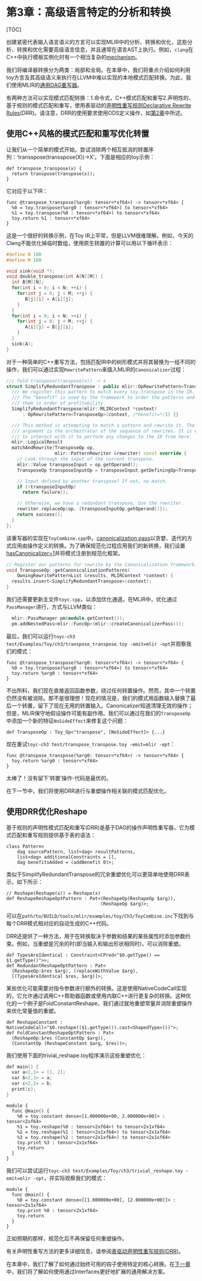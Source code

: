 # 第3章：高级语言特定的分析和转换

[TOC]

创建紧密代表输入语言语义的方言可以实现MLIR中的分析、转换和优化，这些分析、转换和优化需要高级语言信息，并且通常在语言AST上执行。例如，`clang`在C++中执行模板实例化时有一个相当复杂的[mechanism](https://clang.llvm.org/doxygen/classclang_1_1TreeTransform.html)。

我们将编译器转换分为两类：局部和全局。在本章中，我们将重点介绍如何利用toy方言及其高级语义来执行在LLVM中难以实现的本地模式匹配转换。为此，我们使用MLIR的[通用DAG重写器](../../PatternRewriter.md)。

有两种方法可以实现模式匹配转换：1.命令式，C++模式匹配和重写2.声明性的、基于规则的模式匹配和重写，使用表驱动的[声明性重写规则Declarative Rewrite Rules](../../DeclarativeRewrites.md)(DRR)。请注意，DRR的使用要求使用ODS定义操作，如[第2章](CH-2.md)中所述。

## 使用C++风格的模式匹配和重写优化转置

让我们从一个简单的模式开始，尝试消除两个相互抵消的转置序列：‘transspose(transspose(X))->X’。下面是相应的toy示例：

```toy
def transpose_transpose(x) {
  return transpose(transpose(x));
}
```

它对应于以下IR：

```mlir
func @transpose_transpose(%arg0: tensor<*xf64>) -> tensor<*xf64> {
  %0 = toy.transpose(%arg0 : tensor<*xf64>) to tensor<*xf64>
  %1 = toy.transpose(%0 : tensor<*xf64>) to tensor<*xf64>
  toy.return %1 : tensor<*xf64>
}
```

这是一个很好的转换示例，在Toy IR上平常，但是LLVM很难理解。例如，今天的Clang不能优化掉临时数组，使用原生转置的计算可以用以下循环表示：

```c++
#define N 100
#define M 100

void sink(void *);
void double_transpose(int A[N][M]) {
  int B[M][N];
  for(int i = 0; i < N; ++i) {
    for(int j = 0; j < M; ++j) {
       B[j][i] = A[i][j];
    }
  }
  for(int i = 0; i < N; ++i) {
    for(int j = 0; j < M; ++j) {
       A[i][j] = B[j][i];
    }
  }
  sink(A);
}
```

对于一种简单的C++重写方法，包括匹配IR中的树形模式并将其替换为一组不同的操作，我们可以通过实现`RewritePattern`来插入MLIR的`Canonicalizer`过程：

```c++
/// Fold transpose(transpose(x)) -> x
struct SimplifyRedundantTranspose : public mlir::OpRewritePattern<TransposeOp> {
  /// We register this pattern to match every toy.transpose in the IR.
  /// The "benefit" is used by the framework to order the patterns and process
  /// them in order of profitability.
  SimplifyRedundantTranspose(mlir::MLIRContext *context)
      : OpRewritePattern<TransposeOp>(context, /*benefit=*/1) {}

  /// This method is attempting to match a pattern and rewrite it. The rewriter
  /// argument is the orchestrator of the sequence of rewrites. It is expected
  /// to interact with it to perform any changes to the IR from here.
  mlir::LogicalResult
  matchAndRewrite(TransposeOp op,
                  mlir::PatternRewriter &rewriter) const override {
    // Look through the input of the current transpose.
    mlir::Value transposeInput = op.getOperand();
    TransposeOp transposeInputOp = transposeInput.getDefiningOp<TransposeOp>();

    // Input defined by another transpose? If not, no match.
    if (!transposeInputOp)
      return failure();

    // Otherwise, we have a redundant transpose. Use the rewriter.
    rewriter.replaceOp(op, {transposeInputOp.getOperand()});
    return success();
  }
};
```

该重写器的实现在`ToyCombine.cpp`中。[canonicalization pass](../../Canonicalization.md)以贪婪、迭代的方式应用由操作定义的转换。为了确保规范化过程应用我们的新转换，我们设置[hasCanonicalizer=1](../../OpDefinitions.md#hascanonicalizer)并将模式注册到规范化框架。

```c++
// Register our patterns for rewrite by the Canonicalization framework.
void TransposeOp::getCanonicalizationPatterns(
    OwningRewritePatternList &results, MLIRContext *context) {
  results.insert<SimplifyRedundantTranspose>(context);
}
```

我们还需要更新主文件`toyc.cpp`，以添加优化通道。在MLIR中，优化通过`PassManager`进行，方式与LLVM类似：

```c++
  mlir::PassManager pm(module.getContext());
  pm.addNestedPass<mlir::FuncOp>(mlir::createCanonicalizerPass());
```

最后，我们可以运行`toyc-ch3 test/Examples/Toy/ch3/transpose_transpose.toy -emit=mlir -opt`并观察我们的模式：

```mlir
func @transpose_transpose(%arg0: tensor<*xf64>) -> tensor<*xf64> {
  %0 = toy.transpose(%arg0 : tensor<*xf64>) to tensor<*xf64>
  toy.return %arg0 : tensor<*xf64>
}
```

不出所料，我们现在直接返回函数参数，绕过任何转置操作。然而，其中一个转置仍然没有被消除。那不是很理想！现在的情况是，我们的模式用函数输入替换了最后一个转置，留下了现在无用的转置输入。Canonicalizer知道清理无效的操作；但是，MLIR保守地假设操作可能有副作用。我们可以通过在我们的`TransposeOp`中添加一个新的特征`NoSideEffect`来修复这个问题：

```tablegen
def TransposeOp : Toy_Op<"transpose", [NoSideEffect]> {...}
```

现在重试`toyc-ch3 test/transpose_transpose.toy -emit=mlir -opt`：

```mlir
func @transpose_transpose(%arg0: tensor<*xf64>) -> tensor<*xf64> {
  toy.return %arg0 : tensor<*xf64>
}
```

太棒了！没有留下‘转置’操作-代码是最优的。

在下一节中，我们将使用DRR进行与重塑操作相关联的模式匹配优化。

## 使用DRR优化Reshape

基于规则的声明性模式匹配和重写(DRR)是基于DAG的操作声明性重写器，它为模式匹配和重写规则提供基于表的语法：

```tablegen
class Pattern<
    dag sourcePattern, list<dag> resultPatterns,
    list<dag> additionalConstraints = [],
    dag benefitsAdded = (addBenefit 0)>;
```

类似于SimplifyRedundantTranspose的冗余重塑优化可以更简单地使用DRR表示，如下所示：

```tablegen
// Reshape(Reshape(x)) = Reshape(x)
def ReshapeReshapeOptPattern : Pat<(ReshapeOp(ReshapeOp $arg)),
                                   (ReshapeOp $arg)>;
```

可以在`path/to/BUILD/tools/mlir/examples/toy/Ch3/ToyCombine.inc`下找到与每个DRR模式相对应的自动生成的C++代码。

DRR还提供了一种方法，用于在转换取决于参数和结果的某些属性时添加参数约束。例如，当重塑是冗余的时(即当输入和输出形状相同时)，可以消除重塑。

```tablegen
def TypesAreIdentical : Constraint<CPred<"$0.getType() == $1.getType()">>;
def RedundantReshapeOptPattern : Pat<
  (ReshapeOp:$res $arg), (replaceWithValue $arg),
  [(TypesAreIdentical $res, $arg)]>;
```

某些优化可能需要对指令参数进行额外的转换。这是使用NativeCodeCall实现的，它允许通过调用C++帮助器函数或使用内联C++进行更复杂的转换。这种优化的一个例子是FoldConstantReshape，我们通过就地重塑常量并消除重塑操作来优化常量值的重塑。

```tablegen
def ReshapeConstant : NativeCodeCall<"$0.reshape(($1.getType()).cast<ShapedType>())">;
def FoldConstantReshapeOptPattern : Pat<
  (ReshapeOp:$res (ConstantOp $arg)),
  (ConstantOp (ReshapeConstant $arg, $res))>;
```

我们使用下面的trivial_reshape.toy程序演示这些重塑优化：

```c++
def main() {
  var a<2,1> = [1, 2];
  var b<2,1> = a;
  var c<2,1> = b;
  print(c);
}
```

```mlir
module {
  func @main() {
    %0 = toy.constant dense<[1.000000e+00, 2.000000e+00]> : tensor<2xf64>
    %1 = toy.reshape(%0 : tensor<2xf64>) to tensor<2x1xf64>
    %2 = toy.reshape(%1 : tensor<2x1xf64>) to tensor<2x1xf64>
    %3 = toy.reshape(%2 : tensor<2x1xf64>) to tensor<2x1xf64>
    toy.print %3 : tensor<2x1xf64>
    toy.return
  }
}
```

我们可以尝试运行`toyc-ch3 test/Examples/Toy/ch3/trivial_reshape.toy -emit=mlir -opt`，并实际观察我们的模式：

```mlir
module {
  func @main() {
    %0 = toy.constant dense<[[1.000000e+00], [2.000000e+00]]> : tensor<2x1xf64>
    toy.print %0 : tensor<2x1xf64>
    toy.return
  }
}
```

正如预期的那样，规范化后不再保留任何重塑操作。

有关声明性重写方法的更多详细信息，请参阅[表驱动声明性重写规则(DRR)](../../DeclarativeRewrites.md)。

在本章中，我们了解了如何通过始终可用的钩子使用特定的核心转换。在[下一章](CH-4.md)中，我们将了解如何使用通过Interfaces更好地扩展的通用解决方案。
